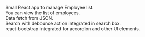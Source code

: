 Small React app to manage Employee list. <br />
You can view the list of employees. <br />
Data fetch from JSON.<br />
Search with debounce action integrated in search box.<br />
react-bootstrap integrated for accordion and other UI elements. <br />
